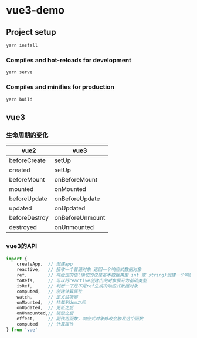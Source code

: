 # vue3-demo

## Project setup
```
yarn install
```

### Compiles and hot-reloads for development
```
yarn serve
```

### Compiles and minifies for production
```
yarn build
```



## vue3

### 生命周期的变化

| vue2          | vue3            |
| ------------- | --------------- |
| beforeCreate  | setUp           |
| created       | setUp           |
| beforeMount   | onBeforeMount   |
| mounted       | onMounted       |
| beforeUpdate  | onBeforeUpdate  |
| updated       | onUpdated       |
| beforeDestroy | onBeforeUnmount |
| destroyed     | onUnmounted     |

### vue3的API

```javascript
import {
    createApp,  // 创建app
    reactive,   // 接收一个普通对象 返回一个响应式数据对象
    ref,        // 将给定的值(确切的说是基本数据类型 int 或 string)创建一个响应式的数据对象
    toRefs,     // 可以将reactive创建出的对象展开为基础类型
    isRef,      // 判断一下是不是ref生成的响应式数据对象
    computed,   // 创建计算属性
    watch,      // 定义监听器
    onMounted,  // 挂载到dom之后
    onUpdated,  // 更新之后
    onUnmounted,// 销毁之后
    effect,     // 副作用函数，响应式对象修改会触发这个函数
    computed    // 计算属性
} from 'vue'
```


